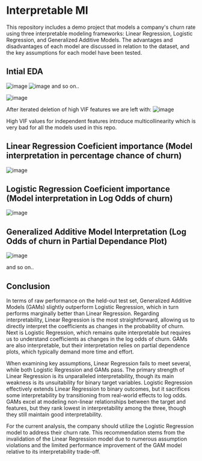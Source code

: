 # Interpretable Ml
This repository includes a demo project that models a company's churn rate using three interpretable modeling frameworks: Linear Regression, Logistic Regression, and Generalized Additive Models. The advantages and disadvantages of each model are discussed in relation to the dataset, and the key assumptions for each model have been tested.

## Intial EDA

![image](https://github.com/user-attachments/assets/69df2e55-cb9e-4b7c-b8c8-c87ba142c56e)
![image](https://github.com/user-attachments/assets/84d5e2b8-f682-4c5a-916e-a877fdc90749)
and so on.. 

![image](https://github.com/user-attachments/assets/c34bb6b4-5e88-461d-b149-bf19c7f0eae7)

After iterated deletion of high VIF features we are left with:
![image](https://github.com/user-attachments/assets/c8752294-14fb-4c18-94ea-b90401d4f45b)

High VIF values for independent features introduce multicollinearity which is very bad for all the models used in this repo.

## Linear Regression Coeficient importance (Model interpretation in percentage chance of churn)

![image](https://github.com/user-attachments/assets/fba1f482-f02a-4b1b-bde2-f7762d3e823e)

## Logistic Regression Coeficient importance (Model interpretation in Log Odds of churn)

![image](https://github.com/user-attachments/assets/03c92841-9bbc-4c0c-a8cf-9f2c8af2ba54)

## Generalized Additive Model Interpretation (Log Odds of churn in Partial Dependance Plot)

![image](https://github.com/user-attachments/assets/9739104b-63fe-4cdd-a762-a7beb9b02a4e)

and so on..

## Conclusion

In terms of raw performance on the held-out test set, Generalized Additive Models (GAMs) slightly outperform Logistic Regression, which in turn performs marginally better than Linear Regression. Regarding interpretability, Linear Regression is the most straightforward, allowing us to directly interpret the coefficients as changes in the probability of churn. Next is Logistic Regression, which remains quite interpretable but requires us to understand coefficients as changes in the log odds of churn. GAMs are also interpretable, but their interpretation relies on partial dependence plots, which typically demand more time and effort.

When examining key assumptions, Linear Regression fails to meet several, while both Logistic Regression and GAMs pass. The primary strength of Linear Regression is its unparalleled interpretability, though its main weakness is its unsuitability for binary target variables. Logistic Regression effectively extends Linear Regression to binary outcomes, but it sacrifices some interpretability by transitioning from real-world effects to log odds. GAMs excel at modeling non-linear relationships between the target and features, but they rank lowest in interpretability among the three, though they still maintain good interpretability.

For the current analysis, the company should utilize the Logistic Regression model to address their churn rate. This recommendation stems from the invalidation of the Linear Regression model due to numerous assumption violations and the limited performance improvement of the GAM model relative to its interpretability trade-off.
